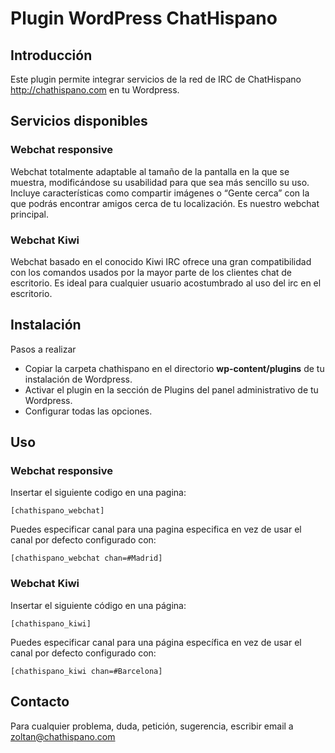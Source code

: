 # Plugin WordPress ChatHispano

## Introducción

Este plugin permite integrar servicios de la red de IRC de ChatHispano http://chathispano.com en tu Wordpress.


## Servicios disponibles

### Webchat responsive
Webchat totalmente adaptable al tamaño de la pantalla en la que se muestra, modificándose su usabilidad para que sea más sencillo su uso. Incluye características como compartir imágenes o “Gente cerca” con la que podrás encontrar amigos cerca de tu localización. Es nuestro webchat principal.

### Webchat Kiwi
Webchat basado en el conocido Kiwi IRC ofrece una gran compatibilidad con los comandos usados por la mayor parte de los clientes chat de escritorio. Es ideal para cualquier usuario acostumbrado al uso del irc en el escritorio.


## Instalación

Pasos a realizar

* Copiar la carpeta chathispano en el directorio **wp-content/plugins** de tu instalación de Wordpress.
* Activar el plugin en la sección de Plugins del panel administrativo de tu Wordpress.
* Configurar todas las opciones.


## Uso

### Webchat responsive

Insertar el siguiente codigo en una pagina:

```
[chathispano_webchat]
```

Puedes especificar canal para una pagina especifica en vez de usar el canal por defecto configurado con:

```
[chathispano_webchat chan=#Madrid]
```


### Webchat Kiwi

Insertar el siguiente código en una página:

```
[chathispano_kiwi]
```


Puedes especificar canal para una página específica en vez de usar el canal por defecto configurado con:

```
[chathispano_kiwi chan=#Barcelona]
```


## Contacto

Para cualquier problema, duda, petición, sugerencia, escribir email a zoltan@chathispano.com

